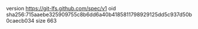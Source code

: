 version https://git-lfs.github.com/spec/v1
oid sha256:715aaebe325909755c8b6dd6a40b4185811798929125dd5c937d50b0caecb034
size 663
